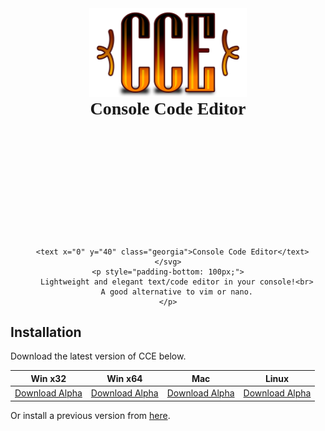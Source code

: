 <div align="center">
    <img src="logo.png" alt="CCE" width="50%" />
    <h1 style="margin-top: 0;font-family: Georgia;">
        Console Code Editor
    </h1>
    <svg viewBox="0 0 240 80" xmlns="http://www.w3.org/2000/svg">
      <style>
        .georgia { font: 13px Georgia; }
      </style>

      <text x="0" y="40" class="georgia">Console Code Editor</text>
    </svg>
    <p style="padding-bottom: 100px;">
        Lightweight and elegant text/code editor in your console!<br>
        A good alternative to vim or nano.
    </p>
</div>

## Installation

Download the latest version of CCE below.

| Win x32            | Win x64            | Mac                | Linux              |
| ------------------ | ------------------ | ------------------ | ------------------ |
| [Download Alpha]() | [Download Alpha]() | [Download Alpha]() | [Download Alpha]() |

Or install a previous version from [here]().

